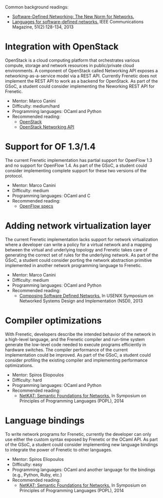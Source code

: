 Common background readings:
* [Software-Defined Networking: The New Norm for Networks.](https://www.opennetworking.org/sdn-resources/sdn-library/whitepapers)
* [Languages for software-defined networks.](http://frenetic-lang.org/publications/overview-ieeecoms13.pdf) IEEE Communications Magazine, 51(2):128-134, 2013

# Integration with OpenStack

OpenStack is a cloud computing platform that orchestrates various compute,
storage and network resources in public/private cloud environments. A component
of OpenStack called Networking API exposes a networking-as-a-service model via a REST
API. Currently Frenetic does not implement the REST API to work as a backend
for OpenStack. As part of the GSoC, a student could consider implementing the
Neworking REST API for Frenetic.

* Mentor: Marco Canini
* Difficulty: medium/hard
* Programming languages: OCaml and Python
* Recommended reading:
  * [OpenStack](http://en.wikipedia.org/wiki/OpenStack)
  * [OpenStack Networking API](http://docs.openstack.org/api/openstack-network/2.0/content/)

# Support for OF 1.3/1.4

The current Frenetic implementation has partial support for OpenFlow 1.3 and
no support for OpenFlow 1.4. As part of the GSoC, a student could consider
implementing complete support for these two versions of the protocol.

* Mentor: Marco Canini
* Difficulty: medium
* Programming languages: OCaml and C
* Recommended reading:
  * [OpenFlow specs](https://www.opennetworking.org/sdn-resources/onf-specifications/openflow)

# Adding network virtualization layer

The current Frenetic implementation lacks support for network virtualization
where a developer can write a policy for a virtual network and a mapping
between the virtual and underlying topology and Frenetic takes care of
generating the correct set of rules for the underlying network. As part of the
GSoC, a student could consider porting the network abstraction primitive
implemented in another network programming language to Frenetic.

* Mentor: Marco Canini
* Difficulty: medium
* Programming languages: OCaml and Python
* Recommended reading:
  * [Composing Software Defined Networks.](http://frenetic-lang.org/publications/composing-nsdi13.pdf) In USENIX Symposium on Networked Systems Design and Implementation (NSDI), 2013

# Compiler optimizations

With Frenetic, developers describe the intended behavior of the network in a
high-level language, and the Frenetic compiler and run-time system generate
the low-level code needed to execute programs efficiently in hardware
switches. The compiler performance of the current implementation could be
improved. As part of the GSoC, a student could consider profiling the existing
compiler and implementing performance optimizations.

* Mentor: Spiros Eliopoulos
* Difficulty: hard
* Programming languages: OCaml and Python
* Recommended reading:
  * [NetKAT: Semantic Foundations for Networks.](http://www.cs.cornell.edu/~jnfoster/papers/frenetic-netkat.pdf) In Symposium on Principles of Programming Languages (POPL), 2014

# Language bindings

To write network programs for Frenetic, currently the developer can only use
either the custom syntax exposed by Frenetic or the OCaml API. As part of the
GSoC, a student could consider implementing new language bindings to integrate
the power of Frenetic to other languages.

* Mentor: Spiros Eliopoulos
* Difficulty: easy
* Programming languages: OCaml and another language for the bindings (e.g., Python, Ruby, etc.)
* Recommended reading:
  * [NetKAT: Semantic Foundations for Networks.](http://www.cs.cornell.edu/~jnfoster/papers/frenetic-netkat.pdf) In Symposium on Principles of Programming Languages (POPL), 2014
